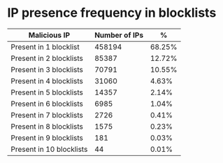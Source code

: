 # IP presence frequency in blocklists
| Malicious IP | Number of IPs | % |
|----|----|----|
| Present in 1 blocklist | 458194 | 68.25% |
| Present in 2 blocklists | 85387 | 12.72% |
| Present in 3 blocklists | 70791 | 10.55% |
| Present in 4 blocklists | 31060 | 4.63% |
| Present in 5 blocklists | 14357 | 2.14% |
| Present in 6 blocklists | 6985 | 1.04% |
| Present in 7 blocklists | 2726 | 0.41% |
| Present in 8 blocklists | 1575 | 0.23% |
| Present in 9 blocklists | 181 | 0.03% |
| Present in 10 blocklists | 44 | 0.01% |
